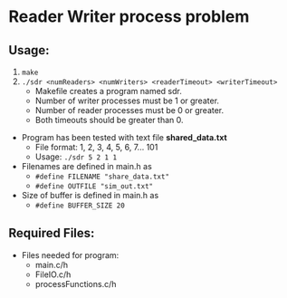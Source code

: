 # Reader Writer process problem

## Usage:

1. `make`
2. `./sdr <numReaders> <numWriters> <readerTimeout> <writerTimeout>`
    * Makefile creates a program named sdr.
    * Number of writer processes must be 1 or greater.
    * Number of reader processes must be 0 or greater.
    * Both timeouts should be greater than 0.
    
* Program has been tested with text file **shared_data.txt**
    * File format: 1, 2, 3, 4, 5, 6, 7... 101
    * Usage: `./sdr 5 2 1 1`
* Filenames are defined in main.h as
    * `#define FILENAME "share_data.txt"`
    * `#define OUTFILE "sim_out.txt"`
* Size of buffer is defined in main.h as
    * `#define BUFFER_SIZE 20`
 
## Required Files:

* Files needed for program:
    * main.c/h
    * FileIO.c/h
    * processFunctions.c/h
